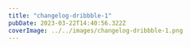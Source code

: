 ```yaml
---
title: "changelog-dribbble-1"
pubDate: 2023-03-22T14:40:56.322Z
coverImage: ../../images/changelog-dribbble-1.png
---
```

